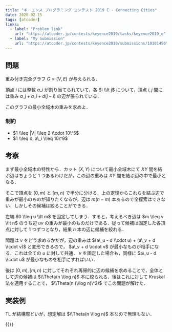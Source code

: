 ```yaml
---
title: "キーエンス プログラミング コンテスト 2019 E - Connecting Cities"
date: 2020-02-15
tags: [atcoder]
links:
  - label: "Problem link"
    url: "https://atcoder.jp/contests/keyence2019/tasks/keyence2019_e"
  - label: "My Submission"
    url: "https://atcoder.jp/contests/keyence2019/submissions/10101450"
---
```


## 問題

重み付き完全グラフ $G = (V, E)$ が与えられる．

頂点 $i$ には整数 $a\_i$ が割り当てられていて，各 $i \\lt j$ について，頂点 $i, j$ 間には重み $a\_j + a\_i + d(j - i)$ の辺が張られている．

このグラフの最小全域木の重みを求めよ．

### 制約

- $1 \\leq |V| \\leq 2 \\cdot 10\^5$
- $1 \\leq d, a\_i \\leq 10\^9$

## 考察

まず最小全域木の特性から．カット $(X, Y)$ について最小全域木にて $XY$ 間を結ぶ辺はちょうど 1 つあるわけだが，この辺の重みは $XY$ 間を結ぶ辺の中で最小となる．

そこで頂点を $[0, m)$ と $[m, n)$ で半分に分ける．上の定理からこれらを結ぶ辺で重みが最小のものが知りたくなるが，辺は $m(n - m)$ 本あるので全探索はできない．しかしその候補は絞ることができる．

左端 $0 \\leq u \\lt m$ を固定してしまう．すると，考えるべき辺は $m \\leq v \\lt n$ のうち辺 $uv$ の重みが最小のものだけである．従って候補は固定した各頂点に対して 1 つずつとなり，結果 $n$ 本の辺に候補を絞れる．

問題は $v$ をどう求めるかだが，辺の重みは $(a\_u - d \\cdot u) + (a\_v + d \\cdot v)$ と変形できるので， $a\_v + d \\cdot v$ が最小なものが相手になる．これは全ての $u$ に対して共通．
$v$ を固定した場合も，同様に $a\_u - d \\cdot u$ が最小なものを相手にすればいい．

後は $[0, m), [m, n)$ に対してそれぞれ再帰的に辺の候補を求めることで，全体として辺の候補は $\\Theta(n \\log n)$ 本に絞られる．後はこれに対して Kruskal 法を適用することで， $\\Theta(n (\\log n)\^2)$ でこの問題が解けた．

## 実装例

TL が結構際どいが，想定解は $\\Theta(n \\log n)$ 本なので無理もない．

{{<code file="0.cpp" language="cpp">}}

